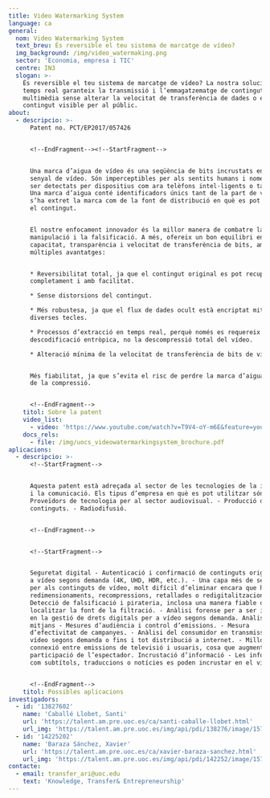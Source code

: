 ```yaml
---
title: Video Watermarking System
language: ca
general:
  nom: Video Watermarking System
  text_breu: És reversible el teu sistema de marcatge de vídeo?
  img_background: /img/video_watermaking.png
  sector: 'Economia, empresa i TIC'
  centre: IN3
  slogan: >-
    És reversible el teu sistema de marcatge de vídeo? La nostra solució en
    temps real garanteix la transmissió i l’emmagatzematge de contingut
    multimèdia sense alterar la velocitat de transferència de dades o el
    contingut visible per al públic.
about:
  - descripcio: >-
      Patent no. PCT/EP2017/057426


      <!--EndFragment--><!--StartFragment-->


      Una marca d’aigua de vídeo és una seqüència de bits incrustats en un
      senyal de vídeo. Són imperceptibles per als sentits humans i només poden
      ser detectats per dispositius com ara telèfons intel·ligents o tauletes.
      Una marca d’aigua conté identificadors únics tant de la part de vídeo d’on
      s’ha extret la marca com de la font de distribució en què es pot acreditar
      el contingut.


      El nostre enfocament innovador és la millor manera de combatre la
      manipulació i la falsificació. A més, ofereix un bon equilibri entre
      capacitat, transparència i velocitat de transferència de bits, amb
      múltiples avantatges:


      * Reversibilitat total, ja que el contingut original es pot recuperar
      completament i amb facilitat.

      * Sense distorsions del contingut.

      * Més robustesa, ja que el flux de dades ocult està encriptat mitjançant
      diverses tecles.

      * Processos d’extracció en temps real, perquè només es requereix la
      descodificació entròpica, no la descompressió total del vídeo.

      * Alteració mínima de la velocitat de transferència de bits de vídeo.


      Més fiabilitat, ja que s’evita el risc de perdre la marca d’aigua a causa
      de la compressió.


      <!--EndFragment-->
    titol: Sobre la patent
    video_list:
      - video: 'https://www.youtube.com/watch?v=T9V4-oY-m6E&feature=youtu.be'
    docs_rels:
      - file: /img/uocs_videowatermarkingsystem_brochure.pdf
aplicacions:
  - descripcio: >-
      <!--StartFragment-->


      Aquesta patent està adreçada al sector de les tecnologies de la informació
      i la comunicació. Els tipus d’empresa en què es pot utilitzar són: -
      Proveïdors de tecnologia per al sector audiovisual. - Producció de
      continguts. - Radiodifusió.


      <!--EndFragment-->


      <!--StartFragment-->


      Seguretat digital - Autenticació i confirmació de continguts originals per
      a vídeo segons demanda (4K, UHD, HDR, etc.). - Una capa més de seguretat
      per als continguts de vídeo, molt difícil d’eliminar encara que hi hagi
      redimensionaments, recompressions, retallades o redigitalitzacions. -
      Detecció de falsificació i pirateria, inclosa una manera fiable de
      localitzar la font de la filtració. - Anàlisi forense per a ser integrada
      en la gestió de drets digitals per a vídeo segons demanda. Anàlisi de
      mitjans - Mesures d’audiència i control d’emissions. - Mesura
      d’efectivitat de campanyes. - Anàlisi del consumidor en transmissions,
      vídeo segons demanda o fins i tot distribució a internet. - Millor
      connexió entre emissions de televisió i usuaris, cosa que augmenta la
      participació de l’espectador. Incrustació d’informació - Les informacions
      com subtítols, traduccions o notícies es poden incrustar en el vídeo.


      <!--EndFragment-->
    titol: Possibles aplicacions
investigadors:
  - id: '13827602'
    name: 'Caballé Llobet, Santi'
    url: 'https://talent.am.pre.uoc.es/ca/santi-caballe-llobet.html'
    url_img: 'https://talent.am.pre.uoc.es/img/api/pdi/138276/image/1572253930175'
  - id: '14225202'
    name: 'Baraza Sánchez, Xavier'
    url: 'https://talent.am.pre.uoc.es/ca/xavier-baraza-sanchez.html'
    url_img: 'https://talent.am.pre.uoc.es/img/api/pdi/142252/image/1573926396022'
contacte:
  - email: transfer_ari@uoc.edu
    text: 'Knowledge, Transfer& Entrepreneurship'
---
```

